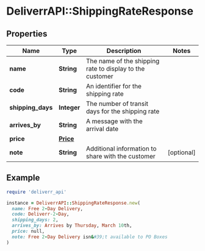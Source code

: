 # DeliverrAPI::ShippingRateResponse

## Properties

| Name | Type | Description | Notes |
| ---- | ---- | ----------- | ----- |
| **name** | **String** | The name of the shipping rate to display to the customer |  |
| **code** | **String** | An identifier for the shipping rate |  |
| **shipping_days** | **Integer** | The number of transit days for the shipping rate |  |
| **arrives_by** | **String** | A message with the arrival date |  |
| **price** | [**Price**](Price.md) |  |  |
| **note** | **String** | Additional information to share with the customer | [optional] |

## Example

```ruby
require 'deliverr_api'

instance = DeliverrAPI::ShippingRateResponse.new(
  name: Free 2-Day Delivery,
  code: Deliverr-2-Day,
  shipping_days: 2,
  arrives_by: Arrives by Thursday, March 10th,
  price: null,
  note: Free 2-Day Delivery isn&#39;t available to PO Boxes
)
```

